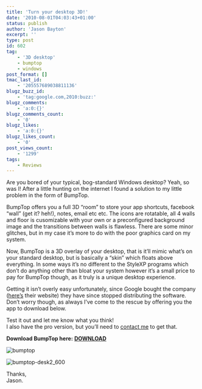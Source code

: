 ```yaml
---
title: 'Turn your desktop 3D!'
date: '2010-08-01T04:03:43+01:00'
status: publish
author: 'Jason Bayton'
excerpt: ''
type: post
id: 602
tag:
    - '3D desktop'
    - bumptop
    - windows
post_format: []
tmac_last_id:
    - '205557689038811136'
blugz_buzz_id:
    - 'tag:google.com,2010:buzz:'
blugz_comments:
    - 'a:0:{}'
blugz_comments_count:
    - '0'
blugz_likes:
    - 'a:0:{}'
blugz_likes_count:
    - '0'
post_views_count:
    - '1299'
tags:
    - Reviews
---
```

Are you bored of your typical, bog-standard Windows desktop? Yeah, so was I! After a little hunting on the internet I found a solution to my little problem in the form of BumpTop.

BumpTop offers you a full 3D “room” to store your app shortcuts, facebook “wall” (get it? heh!), notes, email etc etc. The icons are rotatable, all 4 walls and floor is cusomizable with your own or a preconfigured background image and the transitions between walls is flawless. There are some minor glitches, but in my case it’s more to do with the poor graphics card on my system.

Now, BumpTop is a 3D overlay of your desktop, that is it’ll mimic what’s on your standard desktop, but is basically a “skin” which floats above everything. In some ways it’s no different to the StyleXP programs which don’t do anything other than bloat your system however it’s a small price to pay for BumpTop though, as it truly is a unique desktop experience.

Getting it isn’t overly easy unfortunately, since Google bought the company ([here’s](http://www.bumptop.com "here's") their website) they have since stopped distributing the software. Don’t worry though, as always I’ve come to the rescue by offering you the app to download below.

Test it out and let me know what you think!  
I also have the pro version, but you’ll need to [contact me](mailto:jason@bayton.org) to get that.

**Download BumpTop here:** [**DOWNLOAD**](/download/BumpTop.rar)

![](https://r2_worker.bayton.workers.dev/uploads/2010/08/bumptop.png "bumptop")

![](https://r2_worker.bayton.workers.dev/uploads/2010/08/bumptop-desk2_600.jpg "bumptop-desk2_600")

Thanks,  
Jason.